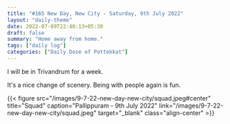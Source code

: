 ```yaml
---
title: "#165 New Day, New City - Saturday, 9th July 2022"
layout: "daily-theme"
date: 2022-07-09T22:40:13+05:30
draft: false
summary: "Home away from home."
tags: ["daily log"]
categories: ["Daily Dose of Pottekkat"]
---
```


I will be in Trivandrum for a week.

It's a nice change of scenery. Being with people again is fun.

{{< figure src="/images/9-7-22-new-day-new-city/squad.jpeg#center" title="Squad" caption="Pallippuram - 9th July 2022" link="/images/9-7-22-new-day-new-city/squad.jpeg" target="_blank" class="align-center" >}}
